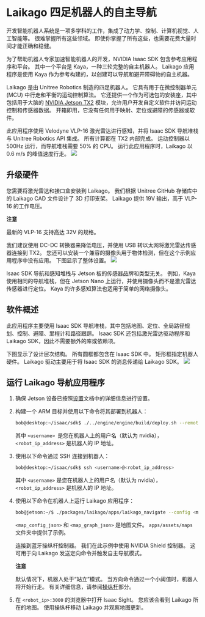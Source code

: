 # Laikago 四足机器人的自主导航

开发智能机器人系统是一项多学科的工作，集成了动力学、控制、计算机视觉、人工智能等。 很难掌握所有这些领域。 即使你掌握了所有这些，也需要花费大量时间才能正确和稳健。

为了帮助机器人专家加速智能机器人的开发，NVIDIA Isaac SDK 包含参考应用程序和平台。 其中一个平台是 Kaya，一种三轮完整的自主机器人。 Laikago 应用程序是使用 Kaya 作为参考构建的，以创建可以导航和避开障碍物的自主机器。

Laikago 是由 Unitree Robotics 制造的四足机器人。 它具有用于在微控制器单元 (MCU) 中行走和平衡的运动控制算法。 它还提供一个作为可选包的安装座，其中包括用于大脑的 [NVIDIA Jetson TX2](https://developer.nvidia.com/embedded/jetson-tx2) 模块，允许用户开发自定义软件并访问运动控制和传感器数据。 开箱即用，它没有任何用于映射、定位或避障的传感器或软件。

此应用程序使用 Velodyne VLP-16 激光雷达进行感知，并将 Isaac SDK 导航堆栈与 Unitree Robotics API 集成。 所有计算都在 TX2 内部完成。 运动控制器以 500Hz 运行，而导航堆栈需要 50% 的 CPU。 运行此应用程序时，Laikago 以 0.6 m/s 的峰值速度行走。
![](https://docs.nvidia.com/isaac/_images/laikago_photo.jpg)


## 升级硬件
您需要将激光雷达和接口盒安装到 Laikago。 我们根据 Unitree GitHub 存储库中的 Laikago CAD 文件设计了 3D 打印支架。 Laikago 提供 19V 输出，高于 VLP-16 的工作电压。

**注意**

最新的 VLP-16 支持高达 32V 的规格。

我们建议使用 DC-DC 转换器来降低电压，并使用 USB 转以太网将激光雷达传感器连接到 TX2。 您还可以安装一个兼容的摄像头用于物体检测，但在这个示例应用程序中没有应用。 下图显示了整体设置。
![](https://docs.nvidia.com/isaac/_images/laikago_vlp16.jpg)


Isaac SDK 导航和感知堆栈与 Jetson 板的传感器品牌和类型无关。 例如，Kaya 使用相同的导航堆栈，但在 Jetson Nano 上运行，并使用摄像头而不是激光雷达传感器进行定位。 Kaya 的许多感知算法也适用于简单的网络摄像头。

## 软件概述
此应用程序主要使用 Isaac SDK 导航堆栈，其中包括地图、定位、全局路径规划、控制、避障、里程计和路径跟踪。 Isaac SDK 还包括激光雷达驱动程序和 Laikago SDK，因此不需要额外的库或依赖项。

下图显示了设计层次结构。 所有圆框都包含在 Isaac SDK 中。 矩形框指定机器人硬件。 Laikago 驱动主要用于将 Isaac SDK 的消息传递给 Laikago SDK。
![](https://docs.nvidia.com/isaac/_images/laikago_app_graph.png)


## 运行 Laikago 导航应用程序
1. 确保 Jetson 设备已按照[设置](https://docs.nvidia.com/isaac/doc/setup.html#setup-isaac)文档中的详细信息进行设置。

2. 构建一个 ARM 目标并使用以下命令将其部署到机器人：

    ```bash
    bob@desktop:~/isaac/sdk$ ./../engine/engine/build/deploy.sh --remote_user <username> -p //packages/laikago/apps:laikago_navigate-pkg -d jetpack45 -h <robot_ip_address>
    ```

    其中 `<username> `是您在机器人上的用户名（默认为 nvidia），`<robot_ip_address>` 是机器人的 IP 地址。

3. 使用以下命令通过 SSH 连接到机器人：

    ```bash
    bob@desktop:~/isaac/sdk$ ssh <username>@<robot_ip_address>
    ```
    其中 `<username>` 是您在机器人上的用户名（默认为 nvidia），`<robot_ip_address>` 是机器人的 IP 地址。

4. 使用以下命令在机器人上运行 Laikago 应用程序：

    ```bash
    bob@jetson:~/$ ./packages/laikago/apps/laikago_navigate --config <map_config_json> --graph <map_graph_json>
    ```
    `<map_config_json>` 和 `<map_graph_json>` 是地图文件。 `apps/assets/maps` 文件夹中提供了示例。

    连接到蓝牙操纵杆控制器。 我们在此示例中使用 NVIDIA Shield 控制器。 这可用于向 Laikago 发送定向命令并触发自主导航模式。

    **注意**

    默认情况下，机器人处于“站立”模式。 当方向命令通过一个小阈值时，机器人将开始行走。 有关详细信息，请参阅[操纵杆](https://docs.nvidia.com/isaac/packages/sensors/doc/joystick.html#joystick)部分。

6. 在 `<robot_ip>:3000` 的浏览器中打开 Isaac Sight。 您应该会看到 Laikago 所在的地图。 使用操纵杆移动 Laikago 并观察地图更新。

















































